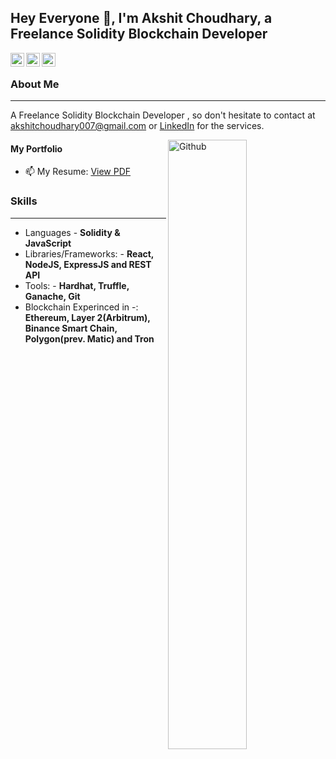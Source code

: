 ## Hey Everyone 👋, I'm Akshit Choudhary, a Freelance Solidity Blockchain Developer ##

<a href="https://www.linkedin.com/in/akshit-choudhary-b5892b43/">
  <img align="left" alt="Akshit's Linkdein" width="22px" src="https://cdn.jsdelivr.net/npm/simple-icons@v3/icons/linkedin.svg" />
</a>
<a href="mailto:akshitchoudhary007@gmail.com">
  <img align="left" alt="Akshit's Github" width="22px" src="https://cdn.jsdelivr.net/npm/simple-icons@v3/icons/gmail.svg" />
</a>
<a href="https://github.com/Akkii4">
  <img align="left" alt="Akshit's Github" width="22px" src="https://cdn.jsdelivr.net/npm/simple-icons@v3/icons/github.svg" />
</a>
&nbsp;

### About Me ###
----------------------------------------------------------------------------------------------------------------------------
A Freelance Solidity Blockchain Developer , so don't hesitate to contact at akshitchoudhary007@gmail.com or [LinkedIn](https://www.linkedin.com/in/choudharyAkshit/) for the services.

<img width="50%" align="right" alt="Github" src="https://raw.githubusercontent.com/onimur/.github/master/.resources/git-header.svg" />

#### My Portfolio ####
- 📫 My Resume: [View PDF](https://drive.google.com/file/d/1CduUngY8xDVN2FVnQT8Jf_urUOrVQSn7/view?usp=drivesdk)


### Skills ###
----------------------------------------------------------------------------------------------------------------------------
- Languages - **Solidity & JavaScript**
- Libraries/Frameworks: - **React, NodeJS, ExpressJS and REST API**
- Tools: - **Hardhat, Truffle, Ganache, Git**
- Blockchain Experinced in -: **Ethereum, Layer 2(Arbitrum), Binance Smart Chain, Polygon(prev. Matic) and Tron**
